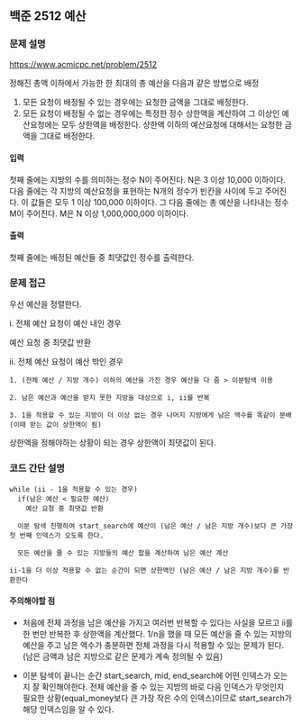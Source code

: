 ## 백준 2512 예산

### 문제 설명

https://www.acmicpc.net/problem/2512

정해진 총액 이하에서 가능한 한 최대의 총 예산을 다음과 같은 방법으로 배정

1. 모든 요청이 배정될 수 있는 경우에는 요청한 금액을 그대로 배정한다.
2. 모든 요청이 배정될 수 없는 경우에는 특정한 정수 상한액을 계산하여 그 이상인 예산요청에는 모두 상한액을 배정한다. 상한액 이하의 예산요청에 대해서는 요청한 금액을 그대로 배정한다. 

#### 입력
첫째 줄에는 지방의 수를 의미하는 정수 N이 주어진다. N은 3 이상 10,000 이하이다. 다음 줄에는 각 지방의 예산요청을 표현하는 N개의 정수가 빈칸을 사이에 두고 주어진다. 이 값들은 모두 1 이상 100,000 이하이다. 그 다음 줄에는 총 예산을 나타내는 정수 M이 주어진다. M은 N 이상 1,000,000,000 이하이다. 

#### 출력
첫째 줄에는 배정된 예산들 중 최댓값인 정수를 출력한다. 

### 문제 접근

우선 예산을 정렬한다.

i. 전체 예산 요청이 예산 내인 경우

예산 요청 중 최댓값 반환

ii. 전체 예산 요청이 예산 밖인 경우

    1. (전체 예산 / 지방 개수) 이하의 예산을 가진 경우 예산을 다 줌 > 이분탐색 이용

    2. 남은 예산과 예산을 받지 못한 지방을 대상으로 i, ii를 반복

    3. 1을 적용할 수 있는 지방이 더 이상 없는 경우 나머지 지방에게 남은 액수를 똑같이 분배 (이때 받는 값이 상한액이 됨)

상한액을 정해야하는 상황이 되는 경우 상한액이 최댓값이 된다.

### 코드 간단 설명
```
while (ii - 1을 적용할 수 있는 경우)
  if(남은 예산 < 필요한 예산)
    예산 요청 중 최댓값 반환
  
  이분 탐색 진행하여 start_search에 예산이 (남은 예산 / 남은 지방 개수)보다 큰 가장 첫 번째 인덱스가 오도록 한다.

  모든 예산을 줄 수 있는 지방들의 예산 합을 계산하여 남은 예산 계산

ii-1을 더 이상 적용할 수 없는 순간이 되면 상한액인 (남은 예산 / 남은 지방 개수)를 반환한다
```

#### 주의해야할 점
- 처음에 전체 과정을 남은 예산을 가지고 여러번 반복할 수 있다는 사실을 모르고 ii를 한 번만 반복한 후 상한액을 계산했다. 1/n을 했을 때 모든 예산을 줄 수 있는 지방의 예산을 주고 남은 액수가 충분하면 전체 과정을 다시 적용할 수 있는 문제가 된다. (남은 금액과 남은 지방으로 같은 문제가 계속 정의될 수 있음)

- 이분 탐색이 끝나는 순간 start_search, mid, end_search에 어떤 인덱스가 오는지 잘 확인해야한다. 전체 예산을 줄 수 있는 지방의 바로 다음 인덱스가 무엇인지 필요한 상황(equal_money보다 큰 가장 작은 수의 인덱스)이므로 start_search가 해당 인덱스임을 알 수 있다.






